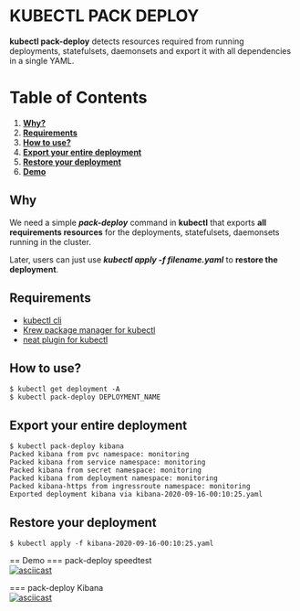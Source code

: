 # KUBECTL PACK DEPLOY
**kubectl pack-deploy** detects resources required from running deployments, statefulsets, daemonsets and export it with all dependencies in a single YAML.

# Table of Contents
1. [**Why?**](#why)
2. [**Requirements**](#requirements)
3. [**How to use?**](#how-to-use)
4. [**Export your entire deployment**](#export-your-entire-deployment)
5. [**Restore your deployment**](#restore-your-deployment)
6. [**Demo**](#Demo)

## **Why**
We need a simple ***pack-deploy*** command in **kubectl** that exports **all requirements resources** for the deployments, statefulsets, daemonsets running in the cluster.  

Later, users can just use ***kubectl apply -f filename.yaml*** to **restore the deployment**.

## **Requirements**  
- [kubectl cli](https://github.com/kubernetes/kubectl)  
- [Krew package manager for kubectl](https://github.com/kubernetes-sigs/krew)      
- [neat plugin for kubectl](https://github.com/itaysk/kubectl-neat)  

## **How to use?**
  ```
  $ kubectl get deployment -A
  $ kubectl pack-deploy DEPLOYMENT_NAME
  ```
  
## **Export your entire deployment**  
  ```
  $ kubectl pack-deploy kibana
  Packed kibana from pvc namespace: monitoring  
  Packed kibana from service namespace: monitoring  
  Packed kibana from secret namespace: monitoring  
  Packed kibana from deployment namespace: monitoring  
  Packed kibana-https from ingressroute namespace: monitoring  
  Exported deployment kibana via kibana-2020-09-16-00:10:25.yaml
  ```

## **Restore your deployment**
  ```
  $ kubectl apply -f kibana-2020-09-16-00:10:25.yaml
  ```
== Demo
=== pack-deploy speedtest  
[![asciicast](https://asciinema.org/a/7kHH3cfZtumzwY4BGNZHkqPAX.svg)](https://asciinema.org/a/7kHH3cfZtumzwY4BGNZHkqPAX)

=== pack-deploy Kibana  
[![asciicast](https://asciinema.org/a/I7ila7v7PvS48iXVzWX9Q7YTi.svg)](https://asciinema.org/a/I7ila7v7PvS48iXVzWX9Q7YTi)


